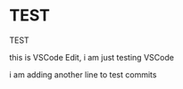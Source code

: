 # TEST
TEST

this is VSCode Edit, i am just testing VSCode

i am adding another line to test commits 